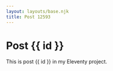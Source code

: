 ```yaml
---
layout: layouts/base.njk
title: Post 12593
---
```


# Post {{ id }}

This is post {{ id }} in my Eleventy project.
